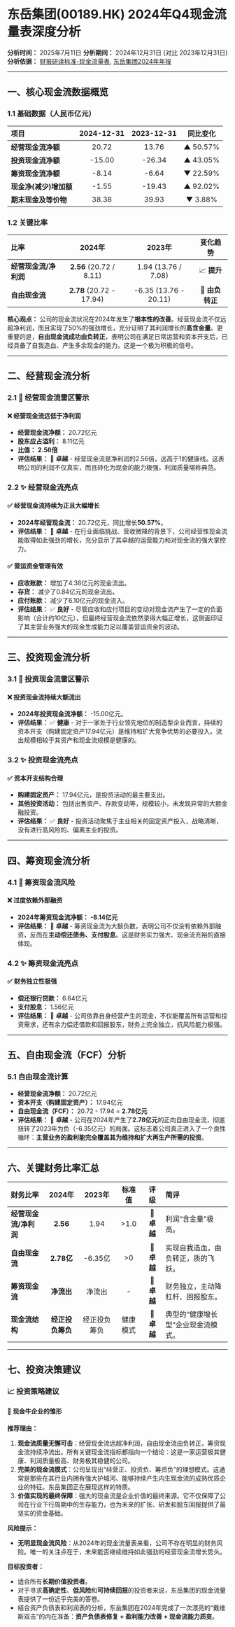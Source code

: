 # 东岳集团(00189.HK) 2024年Q4现金流量表深度分析

**分析时间：** 2025年7月11日
**分析期间：** 2024年12月31日 (对比 2023年12月31日)
**分析依据：** [财报研读标准-现金流量表](./模版/财报研读标准-现金流量表.md), [东岳集团2024年年报](./00189/2024Q4/markdown/00189_2025-04-22_2024年报.md)

---

## 一、核心现金流数据概览

### 1.1 基础数据（人民币亿元）

| 项目 | 2024-12-31 | 2023-12-31 | 同比变化 |
|:---|:---:|:---:|:---:|
| **经营现金流净额** | 20.72 | 13.76 | ▲ 50.57% |
| **投资现金流净额** | -15.00 | -26.34 | ▲ 43.05% |
| **筹资现金流净额** | -8.14 | -6.64 | ▼ 22.59% |
| **现金净(减少)增加额** | -1.55 | -19.43 | ▲ 92.02% |
| **期末现金及等价物** | 38.38 | 39.93 | ▼ 3.88% |

### 1.2 关键比率

| 比率 | 2024年 | 2023年 | 变化趋势 |
|:---|:---:|:---:|:---:|
| **经营现金流/净利润** | **2.56** (20.72 / 8.11) | 1.94 (13.76 / 7.08) | 📈 **提升** |
| **自由现金流** | **2.78** (20.72 - 17.94) | -6.35 (13.76 - 20.11) | 🔄 **由负转正** |

**核心观点：** 公司的现金流状况在2024年发生了**根本性的改善**。经营现金流不仅远超净利润，而且实现了50%的强劲增长，充分证明了其利润增长的**高含金量**。更重要的是，**自由现金流成功由负转正**，表明公司在满足日常运营和资本开支后，已经具备了自我造血、产生多余现金的能力。这是一个极为积极的信号。

---

## 二、经营现金流分析

### 2.1 🚨 经营现金流雷区警示

#### ❌ 经营现金流远低于净利润
- **经营现金流净额：** 20.72亿元
- **股东应占溢利：** 8.11亿元
- **比值：** **2.56倍**
- **评估结果：** 🌟 **卓越** - 经营现金流是净利润的2.56倍，远高于1的健康线。这表明公司的利润不仅真实，而且转化为现金的能力极强，利润质量堪称典范。

### 2.2 ✨ 经营现金流亮点

#### ✅ 经营现金流持续为正且大幅增长
- **2024年经营现金流：** 20.72亿元，同比增长**50.57%**。
- **评估结果：** 🌟 **卓越** - 在行业面临挑战、营收微降的背景下，公司经营性现金流能取得如此强劲的增长，充分显示了其卓越的运营能力和对现金流的强大掌控力。

#### ✅ 营运资金管理有效
- **应收账款：** 增加了4.38亿元的现金流出。
- **存货：** 减少了0.84亿元的现金流出。
- **应付账款：** 减少了6.10亿元的现金流入。
- **评估结果：** ✅ **良好** - 尽管应收和应付项目的变动对现金流产生了一定的负面影响（合计约10亿元），但最终经营现金流依然录得大幅正增长，这侧面印证了其主营业务强大的现金生成能力足以覆盖营运资金的波动。

---

## 三、投资现金流分析

### 3.1 🚨 投资现金流雷区警示

#### ❌ 投资现金流持续大额流出
- **2024年投资现金流净额：** -15.00亿元。
- **评估结果：** ✅ **健康** - 对于一家处于行业领先地位的制造型企业而言，持续的资本开支（购建固定资产17.94亿元）是维持和扩大竞争优势的必要投入。流出规模相较于其资产和现金流规模是健康的。

### 3.2 ✨ 投资现金流亮点

#### ✅ 资本开支结构合理
- **购建固定资产：** 17.94亿元，是投资活动的最主要支出。
- **其他投资活动：** 包括出售资产、存款变动等，规模较小，未发现异常的大额金融投资。
- **评估结果：** ✅ **良好** - 投资活动聚焦于主业相关的固定资产投入，战略清晰，没有进行高风险的、偏离主业的投资。

---

## 四、筹资现金流分析

### 4.1 🚨 筹资现金流风险

#### ❌ 过度依赖外部融资
- **2024年筹资现金流净额：** **-8.14亿元**
- **评估结果：** 🌟 **卓越** - 筹资现金流为大额负数，表明公司不仅没有依赖外部融资，反而在**主动偿还债务、支付股息**。这是财务实力强大、现金流充裕的直接体现。

### 4.2 ✨ 筹资现金流亮点

#### ✅ 财务独立性极强
- **偿还银行贷款：** 6.64亿元
- **支付股息：** 1.56亿元
- **评估结果：** 🌟 **卓越** - 公司依靠自身经营产生的现金，不仅能覆盖所有运营和投资需求，还有余力偿还借款和回报股东，财务上完全独立，抗风险能力极强。

---

## 五、自由现金流（FCF）分析

### 5.1 自由现金流计算
- **经营现金流净额：** 20.72亿元
- **资本开支（购建固定资产）：** 17.94亿元
- **自由现金流（FCF）：** 20.72 - 17.94 = **2.78亿元**
- **评估结果：** 🌟 **卓越** - 公司在2024年产生了**2.78亿元**的正向自由现金流，彻底扭转了2023年为负（-6.35亿元）的局面。这标志着公司真正进入了一个良性循环：**主营业务的盈利能完全覆盖其为维持和扩大再生产所需的投资**。

---

## 六、关键财务比率汇总

| 财务比率 | 2024年 | 2023年 | 标准值 | 评级 | 简评 |
|:---|:---:|:---:|:---:|:---:|:---|
| **经营现金流/净利润** | **2.56** | 1.94 | >1.0 | 🌟 **卓越** | 利润“含金量”极高。 |
| **自由现金流** | **2.78亿** | -6.35亿 | >0 | 🌟 **卓越** | 实现自我造血，由负转正，质的飞跃。 |
| **筹资现金流** | **净流出** | 净流出 | - | 🌟 **卓越** | 财务独立，主动降杠杆、回报股东。 |
| **现金流结构** | **经正投负筹负** | 经正投负筹负 | 健康模式 | 🌟 **卓越** | 典型的“健康增长型”企业现金流模式。 |

---

## 七、投资决策建议

### 📈 投资策略建议

#### 🌟 现金牛企业的雏形
**推荐理由：**
1.  **现金流质量无懈可击**：经营现金流远超净利润，自由现金流由负转正，筹资现金流持续净流出。所有关键现金流指标都指向一个结论：这是一家运营极其健康、利润质量极高、财务极其稳健的公司。
2.  **完美的现金流模式**：公司呈现出“经营正、投资负、筹资负”的理想模式。这通常是那些在其行业内拥有强大护城河、能够持续产生内生现金流的成熟优质企业的特征。东岳集团正在展现这样的特质。
3.  **价值实现的最终保障**：强大的现金流是企业价值的最终来源。它不仅保障了公司在行业下行周期中的生存能力，也为未来的扩张、研发和股东回报提供了最坚实的资金基础。

**风险提示：**
- **无明显现金流风险**：从2024年的现金流量表来看，公司不存在明显的财务风险。唯一的关注点在于，未来能否继续维持如此强劲的经营现金流增长势头。

**目标投资者：**
- 适合所有**长期价值投资者**。
- 对于寻求**高确定性**、**低风险**和**可持续回报**的投资者来说，东岳集团的现金流量表提供了一份近乎完美的答卷。
- 结合资产负债表和利润表的分析，东岳集团在2024年完成了一次漂亮的“戴维斯双击”的内在准备：**资产负债表修复 + 盈利能力改善 + 现金流能力质变**。 